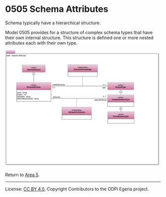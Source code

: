 <!-- SPDX-License-Identifier: CC-BY-4.0 -->
<!-- Copyright Contributors to the ODPi Egeria project. -->

# 0505 Schema Attributes

Schema typically have a hierarchical structure.

Model 0505 provides for a structure of complex schema types that have their own internal structure.
This structure is defined one or more nested attributes each with their own type.

![UML](0505-Schema-Attributes.png)

Return to [Area 5](Area-5-models.md).

----
License: [CC BY 4.0](https://creativecommons.org/licenses/by/4.0/),
Copyright Contributors to the ODPi Egeria project.